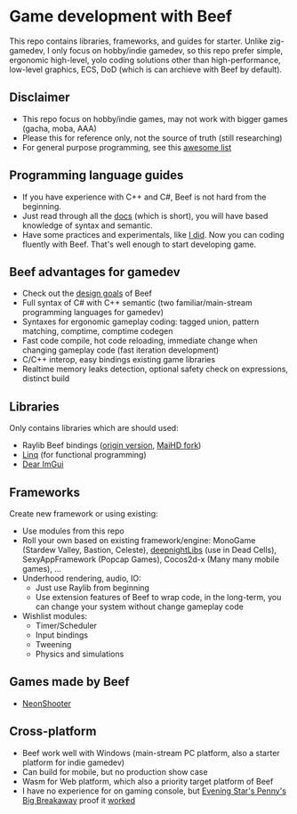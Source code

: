 # Game development with Beef
This repo contains libraries, frameworks, and guides for starter. Unlike zig-gamedev, I only focus on hobby/indie gamedev, so this repo prefer simple, ergonomic high-level, yolo coding solutions other than high-performance, low-level graphics, ECS, DoD (which is can archieve with Beef by default).


## Disclaimer
- This repo focus on hobby/indie games, may not work with bigger games (gacha, moba, AAA)
- Please this for reference only, not the source of truth (still researching)
- For general purpose programming, see this [awesome list](https://github.com/Jonathan-Racaud/awesome-beef)


## Programming language guides
- If you have experience with C++ and C#, Beef is not hard from the beginning.
- Just read through all the [docs](https://www.beeflang.org/docs/foreward/) (which is short), you will have based knowledge of syntax and semantic.
- Have some practices and experimentals, like [I did](https://github.com/maihd/FunWithBeef). Now you can coding fluently with Beef. That's well enough to start developing game.


## Beef advantages for gamedev
- Check out the [design goals](https://www.beeflang.org/docs/foreward/) of Beef
- Full syntax of C# with C++ semantic (two familiar/main-stream programming languages for gamedev)
- Syntaxes for ergonomic gameplay coding: tagged union, pattern matching, comptime, comptime codegen
- Fast code compile, hot code reloading, immediate change when changing gameplay code (fast iteration development)
- C/C++ interop, easy bindings existing game libraries
- Realtime memory leaks detection, optional safety check on expressions, distinct build


## Libraries
Only contains libraries which are should used:
- Raylib Beef bindings ([origin version](https://github.com/M0n7y5/raylib-beef), [MaiHD fork](https://github.com/maihd/raylib-beef))
- [Linq](https://github.com/disarray2077/Beef.Linq) (for functional programming)
- [Dear ImGui](https://github.com/RogueMacro/imgui-beef)


## Frameworks
Create new framework or using existing:
- Use modules from this repo
- Roll your own based on existing framework/engine: MonoGame (Stardew Valley, Bastion, Celeste), [deepnightLibs](https://github.com/deepnight/deepnightLibs) (use in Dead Cells), SexyAppFramework (Popcap Games), Cocos2d-x (Many many mobile games), ...
- Underhood rendering, audio, IO: 
    - Just use Raylib from beginning
    - Use extension features of Beef to wrap code, in the long-term, you can change your system without change gameplay code
- Wishlist modules:
    - Timer/Scheduler
    - Input bindings
    - Tweening
    - Physics and simulations
    

## Games made by Beef
- [NeonShooter](https://github.com/maihd/neonshooter/tree/raylib-beef)


## Cross-platform
- Beef work well with Windows (main-stream PC platform, also a starter platform for indie gamedev)
- Can build for mobile, but no production show case
- Wasm for Web platform, which also a priority target platform of Beef
- I have no experience for on gaming console, but [Evening Star's Penny's Big Breakaway](https://www.youtube.com/watch?v=1hAgpRYM2M8&pp=ygUVcGVubnkncyBiaWcgYnJlYWthd2F5) proof it [worked](https://steamcommunity.com/app/1955230/discussions/0/4346606879517102842)